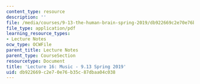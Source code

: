 ```yaml
---
content_type: resource
description: ''
file: /media/courses/9-13-the-human-brain-spring-2019/db922669c2e70e76b35c87dbaa04c038_MIT9_13S19_L16.pdf
file_type: application/pdf
learning_resource_types:
- Lecture Notes
ocw_type: OCWFile
parent_title: Lecture Notes
parent_type: CourseSection
resourcetype: Document
title: 'Lecture 16: Music - 9.13 Spring 2019'
uid: db922669-c2e7-0e76-b35c-87dbaa04c038
---
```

